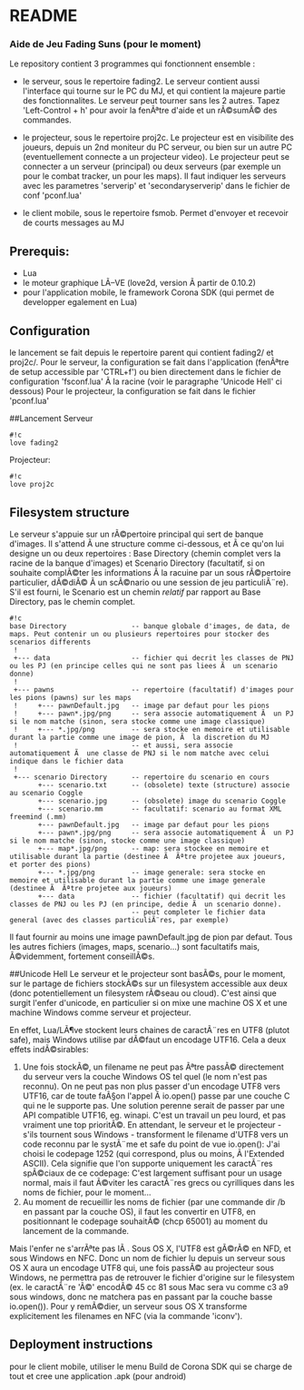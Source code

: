 # README #

### Aide de Jeu Fading Suns (pour le moment) ###

Le repository contient 3 programmes qui fonctionnent ensemble :

- le serveur, sous le repertoire fading2. Le serveur contient aussi l'interface qui tourne sur le PC du MJ, et qui contient la majeure partie des fonctionnalites. Le
  serveur peut tourner sans les 2 autres. Tapez 'Left-Control + h' pour avoir la fenÃªtre d'aide et un rÃ©sumÃ© des commandes.

- le projecteur, sous le repertoire proj2c. Le projecteur est en visibilite des joueurs, depuis un 2nd moniteur du PC serveur, ou bien sur un autre PC (eventuellement
  connecte a un projecteur video). Le projecteur peut se connecter a un serveur (principal) ou deux serveurs (par exemple un pour le combat tracker, un pour les maps). Il
  faut indiquer les serveurs avec les parametres 'serverip' et 'secondaryserverip' dans le fichier de conf 'pconf.lua'

- le client mobile, sous le repertoire fsmob. Permet d'envoyer et recevoir de courts messages au MJ

## Prerequis:
- Lua
- le moteur graphique LÃ–VE (love2d, version Ã  partir de 0.10.2)
- pour l'application mobile, le framework Corona SDK (qui permet de developper egalement en Lua)

## Configuration
le lancement se fait depuis le repertoire parent qui contient fading2/ et proj2c/.
Pour le serveur, la configuration se fait dans l'application (fenÃªtre de setup accessible par 'CTRL+f') ou bien directement dans le fichier de configuration 'fsconf.lua' Ã  la
racine (voir le paragraphe 'Unicode Hell' ci dessous)
Pour le projecteur, la configuration se fait dans le fichier 'pconf.lua'

##Lancement
Serveur
```
#!c
love fading2
```

Projecteur:
```
#!c
love proj2c
```
## Filesystem structure
Le serveur s'appuie sur un rÃ©pertoire principal qui sert de banque d'images. Il s'attend Ã  une structure comme ci-dessous, et Ã  ce qu'on lui designe un ou deux
repertoires : Base Directory (chemin complet vers la racine de la banque d'images) et Scenario Directory (facultatif, si on souhaite complÃ©ter les informations Ã  la
racuine par un sous rÃ©pertoire particulier, dÃ©diÃ© Ã  un scÃ©nario ou une session de jeu particuliÃ¨re). S'il est fourni, le Scenario est un chemin *relatif* par
rapport au Base Directory, pas le chemin complet.

```
#!c
base Directory                -- banque globale d'images, de data, de maps. Peut contenir un ou plusieurs repertoires pour stocker des scenarios differents
 !
 +--- data                    -- fichier qui decrit les classes de PNJ ou les PJ (en principe celles qui ne sont pas liees Ã  un scenario donne)
 !
 +--- pawns                   -- repertoire (facultatif) d'images pour les pions (pawns) sur les maps
 !     +--- pawnDefault.jpg   -- image par defaut pour les pions
 !     +--- pawn*.jpg/png     -- sera associe automatiquement Ã  un PJ si le nom matche (sinon, sera stocke comme une image classique)
 !     +--- *.jpg/png         -- sera stocke en memoire et utilisable durant la partie comme une image de pion, Ã  la discretion du MJ
 !                            -- et aussi, sera associe automatiquement Ã  une classe de PNJ si le nom matche avec celui indique dans le fichier data
 !
 +--- scenario Directory      -- repertoire du scenario en cours
       +--- scenario.txt      -- (obsolete) texte (structure) associe au scenario Coggle
       +--- scenario.jpg      -- (obsolete) image du scenario Coggle                    
       +--- scenario.mm       -- facultatif: scenario au format XML freemind (.mm)
       +--- pawnDefault.jpg   -- image par defaut pour les pions
       +--- pawn*.jpg/png     -- sera associe automatiquement Ã  un PJ si le nom matche (sinon, stocke comme une image classique)
       +--- map*.jpg/png      -- map: sera stockee en memoire et utilisable durant la partie (destinee Ã  Ãªtre projetee aux joueurs, et porter des pions) 
       +--- *.jpg/png         -- image generale: sera stocke en memoire et utilisable durant la partie comme une image generale (destinee Ã  Ãªtre projetee aux joueurs) 
       +--- data              -- fichier (facultatif) qui decrit les classes de PNJ ou les PJ (en principe, dedie Ã  un scenario donne).
                              -- peut completer le fichier data general (avec des classes particuliÃ¨res, par exemple)
```

Il faut fournir au moins une image pawnDefault.jpg de pion par defaut. Tous les autres fichiers (images, maps, scenario...) sont facultatifs mais, Ã©videmment,
fortement conseillÃ©s.

##Unicode Hell
Le serveur et le projecteur sont basÃ©s, pour le moment, sur le partage de fichiers stockÃ©s sur un filesystem accessible aux deux (donc potentiellement un filesystem
rÃ©seau ou cloud). C'est ainsi que surgit l'enfer d'unicode, en particulier si on mixe une machine OS X et une machine Windows comme serveur et projecteur. 

En effet, Lua/LÃ¶ve stockent leurs chaines de caractÃ¨res en UTF8 (plutot safe), mais Windows utilise par dÃ©faut un encodage UTF16. 
Cela a deux effets indÃ©sirables:
1. Une fois stockÃ©, un filename ne peut pas Ãªtre passÃ© directement du serveur vers la couche Windows OS tel quel (le nom n'est pas reconnu). On ne peut pas non plus
passer d'un encodage UTF8 vers UTF16, car de toute faÃ§on l'appel Ã  io.open() passe par une couche C qui ne le supporte pas. Une solution perenne serait de passer
par une API compatible UTF16, eg. winapi. C'est un travail un peu lourd, et pas vraiment une top prioritÃ©. 
En attendant, le serveur et le projecteur - s'ils tournent sous Windows - transforment le filename d'UTF8 vers un code reconnu par le systÃ¨me et safe du point de
vue io.open(): J'ai choisi le codepage 1252 (qui correspond, plus ou moins, Ã  l'Extended ASCII). Cela signifie que l'on supporte uniquement les caractÃ¨res spÃ©ciaux
de ce codepage: C'est largement suffisant pour un usage normal, mais il faut Ã©viter les caractÃ¨res grecs ou cyrilliques dans les noms de fichier, pour le moment...
2. Au moment de recueillir les noms de fichier (par une commande dir /b en passant par la couche OS), il faut les convertir en UTF8, en positionnant le codepage souhaitÃ© (chcp 65001) au moment du lancement de la commande.

Mais l'enfer ne s'arrÃªte pas lÃ . Sous OS X, l'UTF8 est gÃ©rÃ© en NFD, et sous Windows en NFC. Donc un nom de fichier lu depuis un serveur sous OS X aura un encodage
UTF8 qui, une fois passÃ© au projecteur sous Windows, ne permettra pas de retrouver le fichier d'origine sur le filesystem (ex. le caractÃ¨re 'Ã©' encodÃ© 45 cc 81 sous
Mac sera vu comme c3 a9 sous windows, donc ne matchera pas en passant par la couche basse io.open()). Pour y remÃ©dier, un serveur sous OS X transforme explicitement
les filenames en NFC (via la commande 'iconv').

## Deployment instructions

pour le client mobile, utiliser le menu Build de Corona SDK qui se charge de tout et cree une application .apk (pour android)

